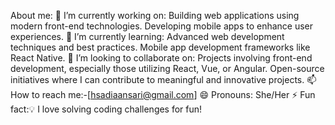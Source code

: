 About me: 
🔭 I’m currently working on:
Building web applications using modern front-end technologies.
Developing mobile apps to enhance user experiences.
🌱 I’m currently learning:
Advanced web development techniques and best practices.
Mobile app development frameworks like React Native.
👯 I’m looking to collaborate on:
Projects involving front-end development, especially those utilizing React, Vue, or Angular.
Open-source initiatives where I can contribute to meaningful and innovative projects.
📫 How to reach me:-[hsadiaansari@gmail.com]
😄 Pronouns: She/Her
⚡ Fun fact:💡 I love solving coding challenges for fun!

